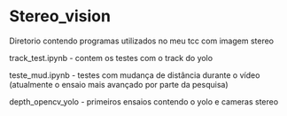 # Stereo_vision

Diretorio contendo programas utilizados no meu tcc com imagem stereo

track_test.ipynb - contem os testes com o track do yolo 

teste_mud.ipynb - testes com mudança de distância durante o vídeo (atualmente o ensaio mais avançado por parte da pesquisa)

depth_opencv_yolo - primeiros ensaios contendo o yolo e cameras stereo
